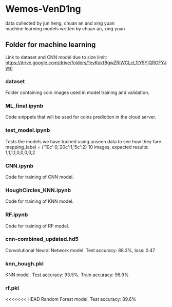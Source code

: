 # Wemos-VenD1ng
data collected by jun heng, chuan an and xing yuan  
machine learning models written by chuan an, xing yuan 

## Folder for machine learning
Link to dataset and CNN model due to size limit: 
https://drive.google.com/drive/folders/1eyKokf8gwZRiWCLcL1tY5YjQROFYJwsi

### dataset
Folder containing coin images used in model training and validation.

### ML_final.ipynb
Code snippets that will be used for coins prediction in the cloud server. 

### test_model.ipynb
Tests the models we have trained using unseen data to see how they fare. 
mapping_label = {'10c':0,'20c':1,'5c':2}
10 images, expected results: 1,1,1,1,0,0,0,0,2

### CNN.ipynb
Code for training of CNN model.

### HoughCircles_KNN.ipynb
Code for training of KNN model.

### RF.ipynb
Code for training of RF model.

### cnn-combined_updated.hd5
Convolutional Neural Network model. Test accuracy: 88.3%, loss: 0.47

### knn_hough.pkl
KNN model. Test accuracy: 93.5%. Train accuracy: 96.9%

### rf.pkl
<<<<<<< HEAD
Random Forest model. Test accuracy: 89.6%

